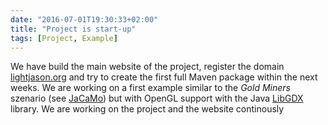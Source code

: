 ```yaml
---
date: "2016-07-01T19:30:33+02:00"
title: "Project is start-up"
tags: [Project, Example]
---
```

We have build the main website of the project, register the domain [lightjason.org](http://lightjason.org) <!--more--> and try to create the first full Maven package within the next weeks. We are working on a first example similar to the _Gold Miners_ szenario (see [JaCaMo](http://jacamo.sourceforge.net/tutorial/gold-miners/)) but with OpenGL support with the Java [LibGDX](https://libgdx.badlogicgames.com/) library. We are working on the project and the website continously

